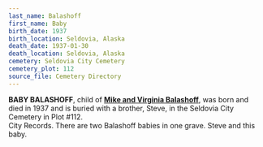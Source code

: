 ```yaml
---
last_name: Balashoff
first_name: Baby
birth_date: 1937
birth_location: Seldovia, Alaska
death_date: 1937-01-30
death_location: Seldovia, Alaska
cemetery: Seldovia City Cemetery
cemetery_plot: 112
source_file: Cemetery Directory
---
```

**BABY BALASHOFF**, child of [**Mike and Virginia Balashoff**](./Balashoff_Mikkel_Jr.md), was born and died in 1937 and is buried with a brother, Steve, in the Seldovia City Cemetery in Plot #112.  
City Records. There are two Balashoff babies in one grave. Steve and this baby. 
